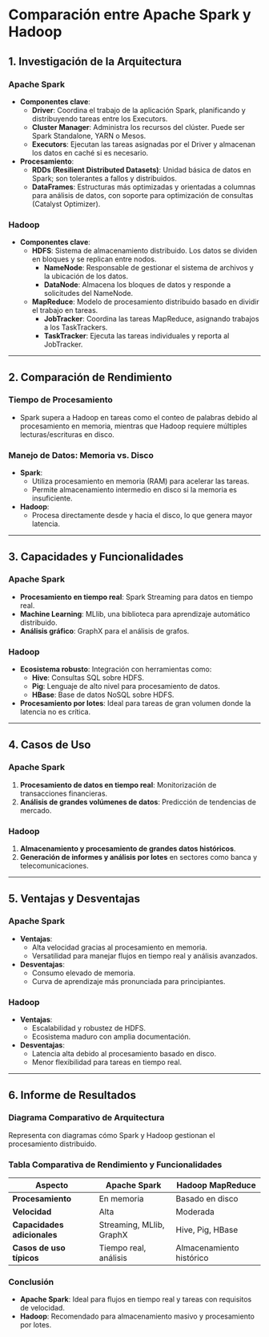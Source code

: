 # Comparación entre Apache Spark y Hadoop

## 1. Investigación de la Arquitectura

### Apache Spark

- **Componentes clave**:
  - **Driver**: Coordina el trabajo de la aplicación Spark, planificando y distribuyendo tareas entre los Executors.
  - **Cluster Manager**: Administra los recursos del clúster. Puede ser Spark Standalone, YARN o Mesos.
  - **Executors**: Ejecutan las tareas asignadas por el Driver y almacenan los datos en caché si es necesario.
- **Procesamiento**:
  - **RDDs (Resilient Distributed Datasets)**: Unidad básica de datos en Spark; son tolerantes a fallos y distribuidos.
  - **DataFrames**: Estructuras más optimizadas y orientadas a columnas para análisis de datos, con soporte para optimización de consultas (Catalyst Optimizer).

### Hadoop

- **Componentes clave**:
  - **HDFS**: Sistema de almacenamiento distribuido. Los datos se dividen en bloques y se replican entre nodos.
    - **NameNode**: Responsable de gestionar el sistema de archivos y la ubicación de los datos.
    - **DataNode**: Almacena los bloques de datos y responde a solicitudes del NameNode.
  - **MapReduce**: Modelo de procesamiento distribuido basado en dividir el trabajo en tareas.
    - **JobTracker**: Coordina las tareas MapReduce, asignando trabajos a los TaskTrackers.
    - **TaskTracker**: Ejecuta las tareas individuales y reporta al JobTracker.

---

## 2. Comparación de Rendimiento

### Tiempo de Procesamiento

- Spark supera a Hadoop en tareas como el conteo de palabras debido al procesamiento en memoria, mientras que Hadoop requiere múltiples lecturas/escrituras en disco.

### Manejo de Datos: Memoria vs. Disco

- **Spark**:
  - Utiliza procesamiento en memoria (RAM) para acelerar las tareas.
  - Permite almacenamiento intermedio en disco si la memoria es insuficiente.
- **Hadoop**:
  - Procesa directamente desde y hacia el disco, lo que genera mayor latencia.

---

## 3. Capacidades y Funcionalidades

### Apache Spark

- **Procesamiento en tiempo real**: Spark Streaming para datos en tiempo real.
- **Machine Learning**: MLlib, una biblioteca para aprendizaje automático distribuido.
- **Análisis gráfico**: GraphX para el análisis de grafos.

### Hadoop

- **Ecosistema robusto**: Integración con herramientas como:
  - **Hive**: Consultas SQL sobre HDFS.
  - **Pig**: Lenguaje de alto nivel para procesamiento de datos.
  - **HBase**: Base de datos NoSQL sobre HDFS.
- **Procesamiento por lotes**: Ideal para tareas de gran volumen donde la latencia no es crítica.

---

## 4. Casos de Uso

### Apache Spark

1. **Procesamiento de datos en tiempo real**: Monitorización de transacciones financieras.
2. **Análisis de grandes volúmenes de datos**: Predicción de tendencias de mercado.

### Hadoop

1. **Almacenamiento y procesamiento de grandes datos históricos**.
2. **Generación de informes y análisis por lotes** en sectores como banca y telecomunicaciones.

---

## 5. Ventajas y Desventajas

### Apache Spark

- **Ventajas**:
  - Alta velocidad gracias al procesamiento en memoria.
  - Versatilidad para manejar flujos en tiempo real y análisis avanzados.
- **Desventajas**:
  - Consumo elevado de memoria.
  - Curva de aprendizaje más pronunciada para principiantes.

### Hadoop

- **Ventajas**:
  - Escalabilidad y robustez de HDFS.
  - Ecosistema maduro con amplia documentación.
- **Desventajas**:
  - Latencia alta debido al procesamiento basado en disco.
  - Menor flexibilidad para tareas en tiempo real.

---

## 6. Informe de Resultados

### Diagrama Comparativo de Arquitectura

Representa con diagramas cómo Spark y Hadoop gestionan el procesamiento distribuido.

### Tabla Comparativa de Rendimiento y Funcionalidades

| Aspecto                     | Apache Spark             | Hadoop MapReduce         |
| --------------------------- | ------------------------ | ------------------------ |
| **Procesamiento**           | En memoria               | Basado en disco          |
| **Velocidad**               | Alta                     | Moderada                 |
| **Capacidades adicionales** | Streaming, MLlib, GraphX | Hive, Pig, HBase         |
| **Casos de uso típicos**    | Tiempo real, análisis    | Almacenamiento histórico |

### Conclusión

- **Apache Spark**: Ideal para flujos en tiempo real y tareas con requisitos de velocidad.
- **Hadoop**: Recomendado para almacenamiento masivo y procesamiento por lotes.
